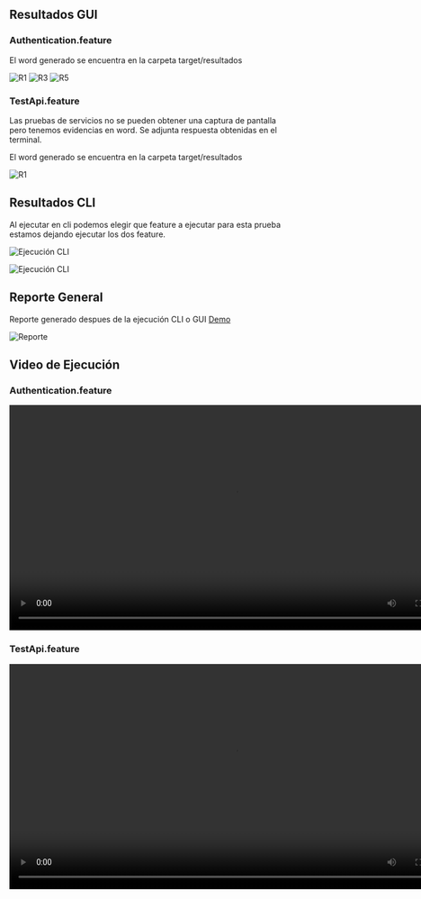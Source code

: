 ## Resultados GUI

### Authentication.feature

El word generado se encuentra en la carpeta target/resultados

![R1](/images/resultados/web/1.png)
![R3](/images/resultados/web/3.png)
![R5](/images/resultados/web/5.png)

### TestApi.feature

Las pruebas de servicios no se pueden obtener una captura de pantalla pero tenemos evidencias en word. Se adjunta respuesta obtenidas en el terminal.

El word generado se encuentra en la carpeta target/resultados

![R1](/images/resultados/servicios/1.png)

## Resultados CLI

Al ejecutar en cli podemos elegir que feature a ejecutar para esta prueba estamos dejando ejecutar los dos feature.

![Ejecución CLI](/images/resultados/cli/1.png)

![Ejecución CLI](/images/resultados/cli/2.png)

## Reporte General

Reporte generado despues de la ejecución CLI o GUI [Demo](https://fromeroc9.github.io/selenium-framework-doc/reports/generate/index.html)

![Reporte](/images/resultados/reporte.png)

## Video de Ejecución

### Authentication.feature

<video width="800" height="auto" controls>
  <source src="/images/videos/Authentication.feature.mp4" type="video/mp4">
</video>

### TestApi.feature

<video width="800" height="auto" controls>
  <source src="/images/videos/TestApi.feature.mp4" type="video/mp4">
</video>